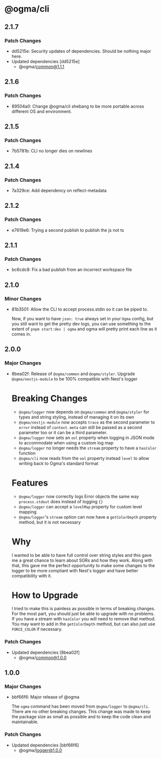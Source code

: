 # @ogma/cli

## 2.1.7

### Patch Changes

- dd5215e: Security updates of dependencies. Should be nothing major here.
- Updated dependencies [dd5215e]
  - @ogma/common@1.1.1

## 2.1.6

### Patch Changes

- 89504a0: Change @ogma/cli shebang to be more portable across different OS and environment.

## 2.1.5

### Patch Changes

- 7b5781b: CLI no longer dies on newlines

## 2.1.4

### Patch Changes

- 7a329ce: Add dependency on reflect-metadata

## 2.1.2

### Patch Changes

- e7619e6: Trying a second publish to publish the js not ts

## 2.1.1

### Patch Changes

- bc6cdc8: Fix a bad publish from an incorrect workspace file

## 2.1.0

### Minor Changes

- 81b3501: Allow the CLI to accept process.stdin so it can be piped to.

  Now, if you want to have `json: true` always set in your `Ogma` config, but you still want to get the pretty dev logs, you can use something to the extent of `pnpm start:dev | ogma` and ogma will pretty print each line as it comes in.

## 2.0.0

### Major Changes

- 8bea02f: Release of `@ogma/common` and `@ogma/styler`. Upgrade `@ogma/nestjs-module` to be 100% compatible with Nest's logger

  # Breaking Changes

  - `@ogma/logger` now depends on `@ogma/common` and `@ogma/styler` for types and string styling, instead of managing it on its own
  - `@ogma/nestjs-module` now accepts `trace` as the second parameter to `error` instead of `context`. `meta` can still be passed as a second parameter too or it can be a third parameter.
  - `@ogma/logger` now sets an `ool` property when logging in JSON mode to accommodate when using a custom log map
  - `@ogma/logger` no longer needs the `stream` property to have a `hasColor` function
  - `@ogma/cli` now reads from the `ool` property instead `level` to allow writing back to Ogma's standard format

  # Features

  - `@ogma/logger` now correctly logs Error objects the same way `process.stdout` does instead of logging `{}`
  - `@ogma/logger` can accept a `levelMap` property for custom level mapping
  - `@ogma/logger`'s `stream` option can now have a `getColorDepth` property method, but it is not necessary

  # Why

  I wanted to be able to have full control over string styles and this gave me a great chance to learn about SGRs and how they work. Along with that, this gave me the perfect opportunity to make some changes to the logger to be more compliant with Nest's logger and have better compatibility with it.

  # How to Upgrade

  I tried to make this is painless as possible in terms of breaking changes. For the most part, you should just be able to upgrade with no problems. If you have a stream with `hasColor` you will need to remove that method. You may want to add in the `getColorDepth` method, but can also just use `FORCE_COLOR` if necessary.

### Patch Changes

- Updated dependencies [8bea02f]
  - @ogma/common@1.0.0

## 1.0.0

### Major Changes

- bbf66f6: Major release of @ogma

  The `ogma` command has been moved from `@ogma/logger` to `@ogma/cli`. There are no other breaking changes. This change was made to keep the package size as small as possible and to keep the code clean and maintainable.

### Patch Changes

- Updated dependencies [bbf66f6]
  - @ogma/logger@1.0.0
